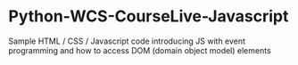 # Python-WCS-CourseLive-Javascript
 
Sample HTML / CSS / Javascript code introducing JS with event programming and how to access DOM (domain object model) elements
